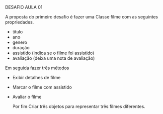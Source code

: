 DESAFIO AULA 01<br>

A proposta do primeiro desafio é fazer uma Classe filme com as seguintes propriedades. <br>
- titulo
- ano
- genero
- duração
- assistido (indica se o filme foi assistido)
- avaliação (deixa uma nota de avaliação)

Em seguida fazer três métodos
- Exibir detalhes de filme
- Marcar o filme com assistido
- Avaliar o filme

  Por fim Criar três objetos para representar três filmes diferentes.


 
